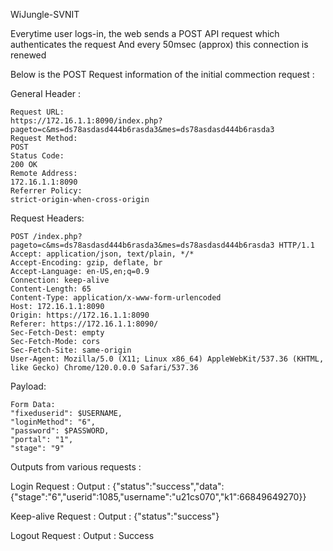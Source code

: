 WiJungle-SVNIT

Everytime user logs-in, the web sends a POST API request which authenticates the request
And every 50msec (approx) this connection is renewed

Below is the POST Request information of the initial commection request :

General Header : 
```
Request URL:
https://172.16.1.1:8090/index.php?pageto=c&ms=ds78asdasd444b6rasda3&mes=ds78asdasd444b6rasda3
Request Method:
POST
Status Code:
200 OK
Remote Address:
172.16.1.1:8090
Referrer Policy:
strict-origin-when-cross-origin
```

Request Headers:
```
POST /index.php?pageto=c&ms=ds78asdasd444b6rasda3&mes=ds78asdasd444b6rasda3 HTTP/1.1
Accept: application/json, text/plain, */*
Accept-Encoding: gzip, deflate, br
Accept-Language: en-US,en;q=0.9
Connection: keep-alive
Content-Length: 65
Content-Type: application/x-www-form-urlencoded
Host: 172.16.1.1:8090
Origin: https://172.16.1.1:8090
Referer: https://172.16.1.1:8090/
Sec-Fetch-Dest: empty
Sec-Fetch-Mode: cors
Sec-Fetch-Site: same-origin
User-Agent: Mozilla/5.0 (X11; Linux x86_64) AppleWebKit/537.36 (KHTML, like Gecko) Chrome/120.0.0.0 Safari/537.36
```

Payload:
```
Form Data:
"fixeduserid": $USERNAME,
"loginMethod": "6",
"password": $PASSWORD,
"portal": "1",
"stage": "9"
```

Outputs from various requests :

Login Request : 
Output : {"status":"success","data":{"stage":"6","userid":1085,"username":"u21cs070","k1":66849649270}}

Keep-alive Request :
Output : {"status":"success"}

Logout Request :
Output : Success

